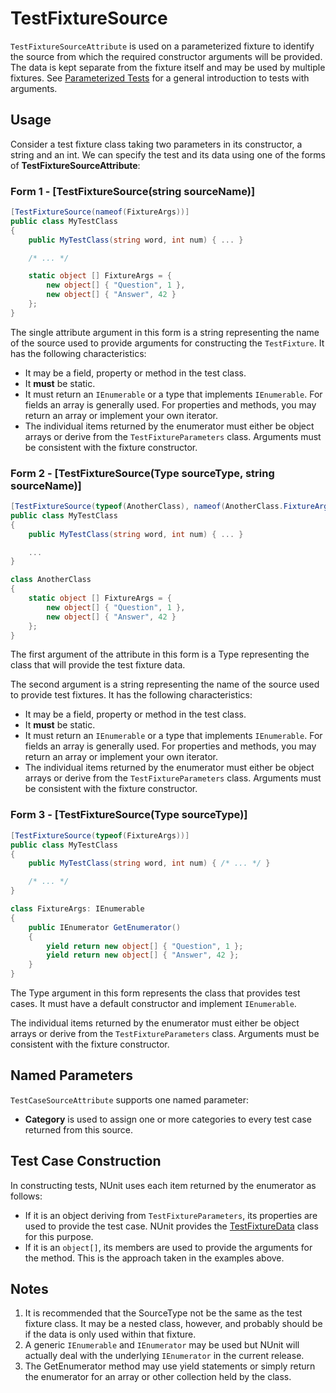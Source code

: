 # TestFixtureSource

`TestFixtureSourceAttribute` is used on a parameterized fixture to identify the source from which the required
constructor arguments will be provided. The data is kept separate from the fixture itself and may be used by multiple
fixtures. See [Parameterized Tests](xref:parameterizedtests) for a general introduction to tests with arguments.

## Usage

Consider a test fixture class taking two parameters in its constructor, a string and an int. We can specify the test and
its data using one of the forms of **TestFixtureSourceAttribute**:

### Form 1 - [TestFixtureSource(string sourceName)]

```csharp
[TestFixtureSource(nameof(FixtureArgs))]
public class MyTestClass
{
    public MyTestClass(string word, int num) { ... }

    /* ... */

    static object [] FixtureArgs = {
        new object[] { "Question", 1 },
        new object[] { "Answer", 42 }
    };
}
```

The single attribute argument in this form is a string representing the name of the source used to provide arguments for
constructing the `TestFixture`. It has the following characteristics:

* It may be a field, property or method in the test class.
* It **must** be static.
* It must return an `IEnumerable` or a type that implements `IEnumerable`. For fields an array is generally used. For
  properties and methods, you may return an array or implement your own iterator.
* The individual items returned by the enumerator must either be object arrays or derive from the
  `TestFixtureParameters` class. Arguments must be consistent with the fixture constructor.

### Form 2 - [TestFixtureSource(Type sourceType, string sourceName)]

```csharp
[TestFixtureSource(typeof(AnotherClass), nameof(AnotherClass.FixtureArgs)]
public class MyTestClass
{
    public MyTestClass(string word, int num) { ... }

    ...
}

class AnotherClass
{
    static object [] FixtureArgs = {
        new object[] { "Question", 1 },
        new object[] { "Answer", 42 }
    };
}
```

The first argument of the attribute in this form is a Type representing the class that will provide the test fixture
data.

The second argument is a string representing the name of the source used to provide test fixtures. It has the following
characteristics:

* It may be a field, property or method in the test class.
* It **must** be static.
* It must return an `IEnumerable` or a type that implements `IEnumerable`. For fields an array is generally used. For
  properties and methods, you may return an array or implement your own iterator.
* The individual items returned by the enumerator must either be object arrays or derive from the
  `TestFixtureParameters` class. Arguments must be consistent with the fixture constructor.

### Form 3 - [TestFixtureSource(Type sourceType)]

```csharp
[TestFixtureSource(typeof(FixtureArgs))]
public class MyTestClass
{
    public MyTestClass(string word, int num) { /* ... */ }

    /* ... */
}

class FixtureArgs: IEnumerable
{
    public IEnumerator GetEnumerator()
    {
        yield return new object[] { "Question", 1 };
        yield return new object[] { "Answer", 42 };
    }
}
```

The Type argument in this form represents the class that provides test cases. It must have a default constructor and
implement `IEnumerable`.

The individual items returned by the enumerator must either be object arrays or derive from the `TestFixtureParameters`
class. Arguments must be consistent with the fixture constructor.

## Named Parameters

`TestCaseSourceAttribute` supports one named parameter:

* **Category** is used to assign one or more categories to every test case returned from this source.

## Test Case Construction

In constructing tests, NUnit uses each item returned by the enumerator as follows:

* If it is an object deriving from `TestFixtureParameters`, its properties are used to provide the test case. NUnit
  provides the [TestFixtureData](xref:testfixturedata) class for this purpose.
* If it is an `object[]`, its members are used to provide the arguments for the method. This is the approach taken in
  the examples above.

## Notes

1. It is recommended that the SourceType not be the same as the test fixture class. It may be a nested class, however,
   and probably should be if the data is only used within that fixture.
2. A generic `IEnumerable` and `IEnumerator` may be used but NUnit will actually deal with the underlying `IEnumerator`
   in the current release.
3. The GetEnumerator method may use yield statements or simply return the enumerator for an array or other collection
   held by the class.
